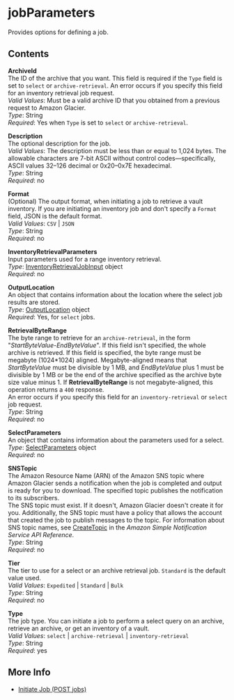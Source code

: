 # jobParameters<a name="api-jobParameters"></a>

Provides options for defining a job\.

## Contents<a name="api-jobParameters-contents"></a>

**ArchiveId**  
The ID of the archive that you want\. This field is required if the `Type` field is set to `select` or `archive-retrieval`\. An error occurs if you specify this field for an inventory retrieval job request\.   
*Valid Values*: Must be a valid archive ID that you obtained from a previous request to Amazon Glacier\.  
*Type*: String  
*Required*: Yes when `Type` is set to `select` or `archive-retrieval`\.

**Description**  
The optional description for the job\.   
*Valid Values*: The description must be less than or equal to 1,024 bytes\. The allowable characters are 7\-bit ASCII without control codes—specifically, ASCII values 32–126 decimal or 0x20–0x7E hexadecimal\.  
*Type*: String  
*Required*: no

**Format**  
\(Optional\) The output format, when initiating a job to retrieve a vault inventory\. If you are initiating an inventory job and don't specify a `Format` field, JSON is the default format\.  
*Valid Values*: `CSV` | `JSON`   
*Type*: String  
*Required*: no

**InventoryRetrievalParameters**  
Input parameters used for a range inventory retrieval\.  
*Type*: [InventoryRetrievalJobInput](api-InventoryRetrievalJobInput.md) object  
*Required*: no

**OutputLocation**  
 An object that contains information about the location where the select job results are stored\.   
*Type*: [OutputLocation](api-OutputLocation.md) object  
*Required*: Yes, for `select` jobs\.

**RetrievalByteRange**  
The byte range to retrieve for an `archive-retrieval`, in the form "*StartByteValue*\-*EndByteValue*"\. If this field isn't specified, the whole archive is retrieved\. If this field is specified, the byte range must be megabyte \(1024\*1024\) aligned\. Megabyte\-aligned means that *StartByteValue* must be divisible by 1 MB, and *EndByteValue* plus 1 must be divisible by 1 MB or be the end of the archive specified as the archive byte size value minus 1\. If **RetrievalByteRange** is not megabyte\-aligned, this operation returns a `400` response\.   
An error occurs if you specify this field for an `inventory-retrieval` or `select` job request\.   
*Type*: String  
*Required*: no

**SelectParameters**  
An object that contains information about the parameters used for a select\.  
*Type*: [SelectParameters](api-SelectParameters.md) object  
*Required*: no

**SNSTopic**  
The Amazon Resource Name \(ARN\) of the Amazon SNS topic where Amazon Glacier sends a notification when the job is completed and output is ready for you to download\. The specified topic publishes the notification to its subscribers\.   
The SNS topic must exist\. If it doesn't, Amazon Glacier doesn't create it for you\. Additionally, the SNS topic must have a policy that allows the account that created the job to publish messages to the topic\. For information about SNS topic names, see [CreateTopic](http://docs.aws.amazon.com/sns/latest/api/API_CreateTopic.html) in the *Amazon Simple Notification Service* *API Reference*\.  
*Type*: String  
*Required*: no

**Tier**  
The tier to use for a select or an archive retrieval job\. `Standard` is the default value used\.  
*Valid Values*: `Expedited` | `Standard` | `Bulk`  
*Type*: String  
*Required*: no 

**Type**  
The job type\. You can initiate a job to perform a select query on an archive, retrieve an archive, or get an inventory of a vault\.  
*Valid Values*: `select` | `archive-retrieval` | `inventory-retrieval`   
*Type*: String  
*Required*: yes

## More Info<a name="more-info-api-jobParameters"></a>

+ [Initiate Job \(POST jobs\)](api-initiate-job-post.md)